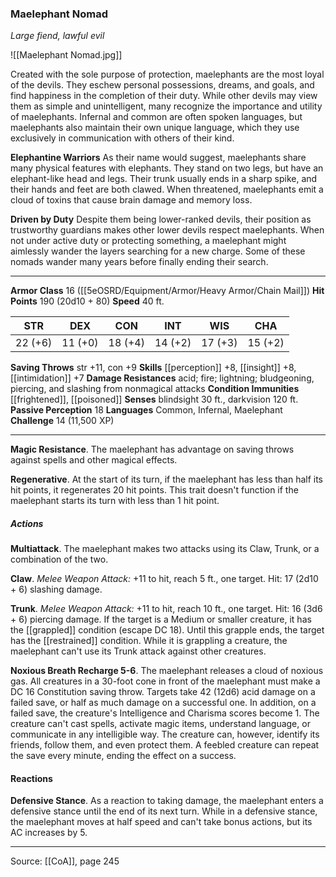 ### Maelephant Nomad
_Large fiend, lawful evil_

![[Maelephant Nomad.jpg]]

Created with the sole purpose of protection, maelephants are the most loyal of the devils. They eschew personal possessions, dreams, and goals, and find happiness in the completion of their duty. While other devils may view them as simple and unintelligent, many recognize the importance and utility of maelephants. Infernal and common are often spoken languages, but maelephants also maintain their own unique language, which they use exclusively in communication with others of their kind.

**Elephantine Warriors** As their name would suggest, maelephants share many physical features with elephants. They stand on two legs, but have an elephant-like head and legs. Their trunk usually ends in a sharp spike, and their hands and feet are both clawed. When threatened, maelephants emit a cloud of toxins that cause brain damage and memory loss.


**Driven by Duty** Despite them being lower-ranked devils, their position as trustworthy guardians makes other lower devils respect maelephants. When not under active duty or protecting something, a maelephant might aimlessly wander the layers searching for a new charge. Some of these nomads wander many years before finally ending their search.




---

**Armor Class** 16 ([[5eOSRD/Equipment/Armor/Heavy Armor/Chain Mail]])
**Hit Points** 190 (20d10 + 80)
**Speed** 40 ft.

| STR     | DEX     | CON     | INT     | WIS     | CHA     |
|---------|---------|---------|---------|---------|---------|
| 22 (+6) | 11 (+0) | 18 (+4) | 14 (+2) | 17 (+3) | 15 (+2) |

**Saving Throws** str +11, con +9
**Skills** [[perception]] +8, [[insight]] +8, [[intimidation]] +7
**Damage Resistances** acid; fire; lightning; bludgeoning, piercing, and slashing from nonmagical attacks
**Condition Immunities** [[frightened]], [[poisoned]]
**Senses** blindsight 30 ft., darkvision 120 ft.
**Passive Perception** 18
**Languages** Common, Infernal, Maelephant
**Challenge** 14 (11,500 XP)

---

**Magic Resistance**. The maelephant has advantage on saving throws against spells and other magical effects.

**Regenerative**. At the start of its turn, if the maelephant has less than half its hit points, it regenerates 20 hit points. This trait doesn't function if the maelephant starts its turn with less than 1 hit point.

##### Actions
**Multiattack**. The maelephant makes two attacks using its Claw, Trunk, or a combination of the two.

**Claw**. _Melee Weapon Attack:_ +11 to hit, reach 5 ft., one target. Hit: 17 (2d10 + 6) slashing damage.

**Trunk**. _Melee Weapon Attack:_ +11 to hit, reach 10 ft., one target. Hit: 16 (3d6 + 6) piercing damage. If the target is a Medium or smaller creature, it has the [[grappled]] condition (escape DC 18). Until this grapple ends, the target has the [[restrained]] condition. While it is grappling a creature, the maelephant can't use its Trunk attack against other creatures.

**Noxious Breath Recharge 5-6**. The maelephant releases a cloud of noxious gas. All creatures in a 30-foot cone in front of the maelephant must make a DC 16 Constitution saving throw. Targets take 42 (12d6) acid damage on a failed save, or half as much damage on a successful one. In addition, on a failed save, the creature's Intelligence and Charisma scores become 1. The creature can't cast spells, activate magic items, understand language, or communicate in any intelligible way. The creature can, however, identify its friends, follow them, and even protect them. A feebled creature can repeat the save every minute, ending the effect on a success.

#### Reactions
**Defensive Stance**. As a reaction to taking damage, the maelephant enters a defensive stance until the end of its next turn. While in a defensive stance, the maelephant moves at half speed and can't take bonus actions, but its AC increases by 5.


---

Source: [[CoA]], page 245